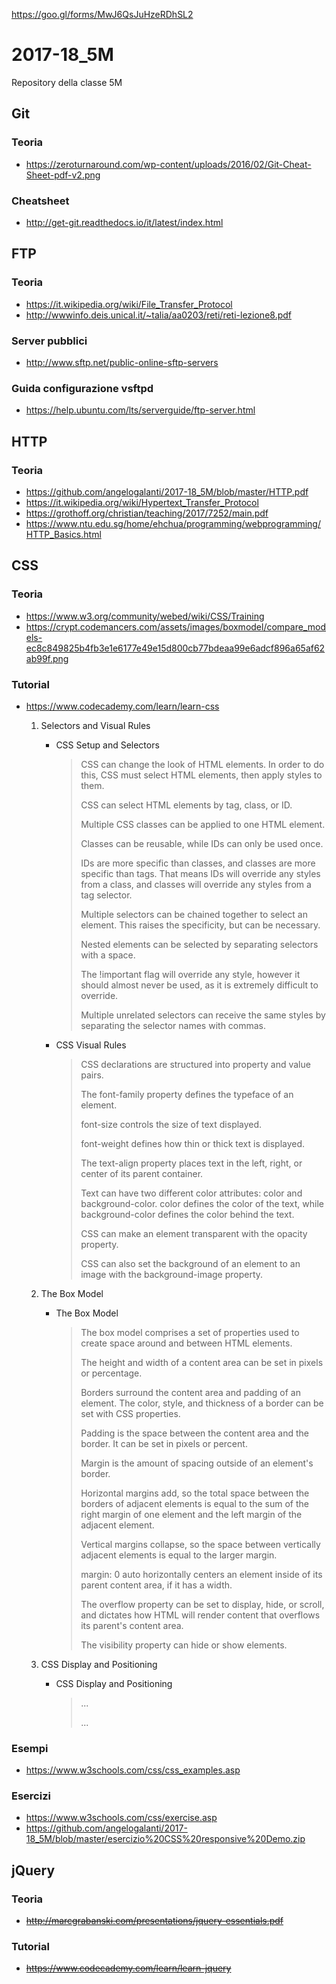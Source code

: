 
https://goo.gl/forms/MwJ6QsJuHzeRDhSL2

# 2017-18_5M
Repository della classe 5M

## Git
### Teoria
- https://zeroturnaround.com/wp-content/uploads/2016/02/Git-Cheat-Sheet-pdf-v2.png
### Cheatsheet
- http://get-git.readthedocs.io/it/latest/index.html

## FTP
### Teoria
- https://it.wikipedia.org/wiki/File_Transfer_Protocol
- http://wwwinfo.deis.unical.it/~talia/aa0203/reti/reti-lezione8.pdf
### Server pubblici
- http://www.sftp.net/public-online-sftp-servers
### Guida configurazione vsftpd 
- https://help.ubuntu.com/lts/serverguide/ftp-server.html

## HTTP
### Teoria
- https://github.com/angelogalanti/2017-18_5M/blob/master/HTTP.pdf
- https://it.wikipedia.org/wiki/Hypertext_Transfer_Protocol
- https://grothoff.org/christian/teaching/2017/7252/main.pdf
- https://www.ntu.edu.sg/home/ehchua/programming/webprogramming/HTTP_Basics.html


## CSS
### Teoria
- https://www.w3.org/community/webed/wiki/CSS/Training
- https://crypt.codemancers.com/assets/images/boxmodel/compare_models-ec8c849825b4fb3e1e6177e49e15d800cb77bdeaa99e6adcf896a65af62ab99f.png
### Tutorial
- https://www.codecademy.com/learn/learn-css
	 1. Selectors and Visual Rules
		 - CSS Setup and Selectors
			 > 
			 > CSS can change the look of HTML elements. In order to do this, CSS must select HTML elements, then apply styles to them.
			> 
			> CSS can select HTML elements by tag, class, or ID.
			> 
			> Multiple CSS classes can be applied to one HTML element.
			> 
			> Classes can be reusable, while IDs can only be used once.
			> 
			> IDs are more specific than classes, and classes are more specific than tags. That means IDs will override any styles from a class, and classes will override any styles from a tag selector.
			> 
			> Multiple selectors can be chained together to select an element. This raises the specificity, but can be necessary.
			> 
			> Nested elements can be selected by separating selectors with a space.
			> 
			> The !important flag will override any style, however it should almost never be used, as it is extremely difficult to override.
			> 
			> Multiple unrelated selectors can receive the same styles by separating the selector names with commas.
			
		  - CSS Visual Rules
			   > CSS declarations are structured into property and value pairs.
			   > 
			   > The font-family property defines the typeface of an element.
			   > 
			   > font-size controls the size of text displayed.
			   > 
			   > font-weight defines how thin or thick text is displayed.
			   > 
			   > The text-align property places text in the left, right, or center of its parent container.
			   > 
			   > Text can have two different color attributes: color and background-color. color defines the color of the text, while background-color defines the color behind the text.
			   > 
			   > CSS can make an element transparent with the opacity property.
			   > 
			   > CSS can also set the background of an element to an image with the background-image property.
	 2. The Box Model
 		  - The Box Model
			> The box model comprises a set of properties used to create space around and between HTML elements.
			>
			> The height and width of a content area can be set in pixels or percentage.
			>
			> Borders surround the content area and padding of an element. The color, style, and thickness of a border can be set with CSS properties.
			>
			> Padding is the space between the content area and the border. It can be set in pixels or percent.
			>
			> Margin is the amount of spacing outside of an element's border.
			>
			> Horizontal margins add, so the total space between the borders of adjacent elements is equal to the sum of the right margin of one element and the left margin of the adjacent element.
			>
			> Vertical margins collapse, so the space between vertically adjacent elements is equal to the larger margin.
			>
			> margin: 0 auto horizontally centers an element inside of its parent content area, if it has a width.
			>
			> The overflow property can be set to display, hide, or scroll, and dictates how HTML will render content that overflows its parent's content area.
			>
			> The visibility property can hide or show elements.
	
	 3. CSS Display and Positioning
 		  - CSS Display and Positioning
			   > ...
			   > 
			   > ...

### Esempi
- https://www.w3schools.com/css/css_examples.asp
### Esercizi
- https://www.w3schools.com/css/exercise.asp
- https://github.com/angelogalanti/2017-18_5M/blob/master/esercizio%20CSS%20responsive%20Demo.zip

## jQuery
### Teoria
- ~~http://marcgrabanski.com/presentations/jquery-essentials.pdf~~
### Tutorial
- ~~https://www.codecademy.com/learn/learn-jquery~~
